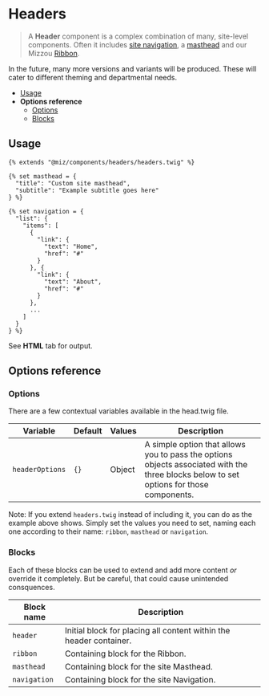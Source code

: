 # Headers

> A **Header** component is a complex combination of many, site-level components. Often it includes [site navigation](/components/detail/miz-primary-navigation.html), a [masthead](/components/detail/miz-masthead.html) and our Mizzou [Ribbon](/components/detail/miz-ribbons.html).

In the future, many more versions and variants will be produced. These will cater to different theming and departmental needs.

- [Usage](#usage)
- **Options reference**
  - [Options](#options)
  - [Blocks](#blocks)

## Usage

```twig
{% extends "@miz/components/headers/headers.twig" %}

{% set masthead = {
  "title": "Custom site masthead",
  "subtitle": "Example subtitle goes here"
} %}

{% set navigation = {
  "list": {
    "items": [
      {
        "link": {
          "text": "Home",
          "href": "#"
        }
      }, {
        "link": {
          "text": "About",
          "href": "#"
        }
      }, 
      ...
    ]
  }
} %}
```

See **HTML** tab for output.

## Options reference

### Options

There are a few contextual variables available in the head.twig file.

| Variable        | Default | Values | Description                                                                                                                             |
|-----------------|---------|--------|-----------------------------------------------------------------------------------------------------------------------------------------|
| `headerOptions` | `{}`    | Object | A simple option that allows you to pass the options objects associated with the three blocks below to set options for those components. |

Note: If you extend `headers.twig` instead of including it, you can do as the example above shows. Simply set the values you need to set, naming each one according to their name: `ribbon`, `masthead` or `navigation`.

### Blocks

Each of these blocks can be used to extend and add more content _or_ override it completely. But be careful, that could cause unintended consquences.

| Block name   | Description                                                        |
|--------------|--------------------------------------------------------------------|
| `header`     | Initial block for placing all content within the header container. |
| `ribbon`     | Containing block for the Ribbon.                                   |
| `masthead`   | Containing block for the site Masthead.                            |
| `navigation` | Containing block for the site Navigation.                          |
